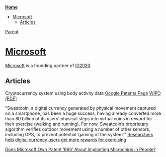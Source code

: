 <!-- START doctoc generated TOC please keep comment here to allow auto update -->
<!-- DON'T EDIT THIS SECTION, INSTEAD RE-RUN doctoc TO UPDATE -->
**[Home](#pages/blog/cv19/index)**

- [Microsoft](#microsoft)
  - [Articles](#articles)

<!-- END doctoc generated TOC please keep comment here to allow auto update -->

[Parent](#pages/blog/cv19/artificial)

# [Microsoft](https://en.wikipedia.org/wiki/Microsoft)

[Microsoft](https://en.wikipedia.org/wiki/Microsoft) 
is a founding partner of [ID2020](#pages/blog/cv19/id2020).


## Articles

Cryptocurrency system using body activity data
[Google Patents Page](https://patents.google.com/patent/WO2020060606A1/en?oq=WO2020060606+)
[WIPO](https://patentscope.wipo.int/search/en/detail.jsf?docId=WO2020060606&tab=PCTBIBLIO)
[(PDF)](https://patentimages.storage.googleapis.com/58/f5/bf/bf453d0035610f/WO2020060606A1.pdf)


"Sweatcoin, a digital currency generated by physical movement captured on a smartphone, has been a huge success, having already converted more than 80 billion of its users’ physical steps into virtual coins in reward for their exercise (walking and running). For now, Sweatcoin’s proprietary algorithm verifies outdoor movement using a number of other sensors, including GPS, to prevent potential ‘gaming of the system’."
[Researchers help digital currency users get more rewards for exercising](https://warwick.ac.uk/newsandevents/pressreleases/researchers_help_digital/)


[Does Microsoft Own Patent ‘666’ About Implanting Microchips in People?](https://www.snopes.com/fact-check/microsoft-own-patent-666/)
